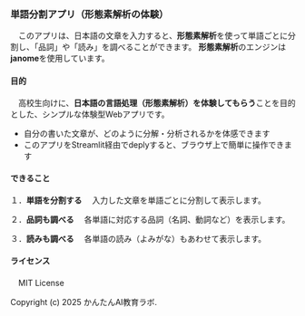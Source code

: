 ### 単語分割アプリ（形態素解析の体験）
　このアプリは、日本語の文章を入力すると、**形態素解析**を使って単語ごとに分割し、「品詞」や「読み」を調べることができます。
  **形態素解析**のエンジンは**janome**を使用しています。
#### 目的
　高校生向けに、**日本語の言語処理（形態素解析）を体験してもらう**ことを目的とした、シンプルな体験型Webアプリです。

- 自分の書いた文章が、どのように分解・分析されるかを体感できます
- このアプリをStreamlit経由でdeplyすると、ブラウザ上で簡単に操作できます

#### できること

１．**単語を分割する**
　入力した文章を単語ごとに分割して表示します。

２．**品詞も調べる**
　各単語に対応する品詞（名詞、動詞など）を表示します。

３．**読みも調べる**
　各単語の読み（よみがな）もあわせて表示します。

 #### ライセンス

　MIT License

  Copyright (c) 2025 かんたんAI教育ラボ.
